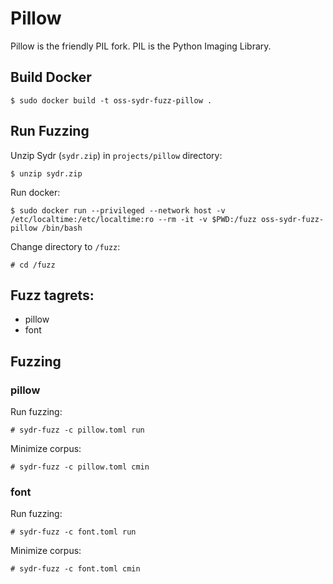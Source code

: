 # Pillow

Pillow is the friendly PIL fork. PIL is the Python Imaging Library.

## Build Docker

    $ sudo docker build -t oss-sydr-fuzz-pillow .

## Run Fuzzing

Unzip Sydr (`sydr.zip`) in `projects/pillow` directory:

    $ unzip sydr.zip

Run docker:

    $ sudo docker run --privileged --network host -v /etc/localtime:/etc/localtime:ro --rm -it -v $PWD:/fuzz oss-sydr-fuzz-pillow /bin/bash

Change directory to `/fuzz`:

    # cd /fuzz

## Fuzz tagrets:

  * pillow
  * font

## Fuzzing

### pillow

Run fuzzing:

    # sydr-fuzz -c pillow.toml run

Minimize corpus:

    # sydr-fuzz -c pillow.toml cmin

### font

Run fuzzing:

    # sydr-fuzz -c font.toml run

Minimize corpus:

    # sydr-fuzz -c font.toml cmin
